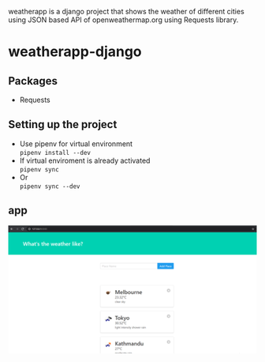 weatherapp is a django project that shows the weather of different cities using JSON based API of openweathermap.org using Requests library.
# weatherapp-django
## Packages
- Requests

## Setting up the project
- Use pipenv for virtual environment \
`pipenv install --dev`
- If virtual enviroment is already activated\
`pipenv sync         `
- Or\
`pipenv sync --dev   `


## app
![](weather1.PNG)
